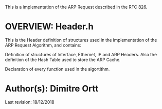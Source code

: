 This is a implementation of the ARP
Request described in the RFC 826.

OVERVIEW: Header.h
========
This is the Header definition of
structures used in the implementation
of the ARP Request Algorithm, and 
contains:

Definition of structures of Interface,
Ethernet, IP and ARP Headers.
Also the definition of the Hash Table
used to store the ARP Cache.

Declaration of every function used
in the algortithm.

Author(s): Dimitre Ortt
=========
Last revision: 18/12/2018
